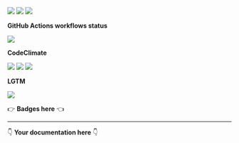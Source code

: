![](https://img.shields.io/github/package-json/v/kaskadi/kaskadi-update-stocks-lambda)
![](https://img.shields.io/badge/code--style-standard-blue)
![](https://img.shields.io/github/license/kaskadi/kaskadi-update-stocks-lambda?color=blue)

**GitHub Actions workflows status**

![](https://img.shields.io/github/workflow/status/kaskadi/kaskadi-update-stocks-lambda/deploy?label=deployed&logo=Amazon%20AWS)
<!-- Only for branches which are not release/** or master -->
<!-- ![](https://img.shields.io/github/workflow/status/kaskadi/kaskadi-update-stocks-lambda/syntax-test?label=syntax-test&logo=serverless) -->

**CodeClimate**

[![](https://img.shields.io/codeclimate/maintainability/kaskadi/kaskadi-update-stocks-lambda?label=maintainability&logo=Code%20Climate)](https://codeclimate.com/github/kaskadi/kaskadi-update-stocks-lambda)
[![](https://img.shields.io/codeclimate/tech-debt/kaskadi/kaskadi-update-stocks-lambda?label=technical%20debt&logo=Code%20Climate)](https://codeclimate.com/github/kaskadi/kaskadi-update-stocks-lambda)
[![](https://img.shields.io/codeclimate/coverage/kaskadi/kaskadi-update-stocks-lambda?label=test%20coverage&logo=Code%20Climate)](https://codeclimate.com/github/kaskadi/kaskadi-update-stocks-lambda)

**LGTM**

[![](https://img.shields.io/lgtm/grade/javascript/github/kaskadi/kaskadi-update-stocks-lambda?label=code%20quality&logo=LGTM)](https://lgtm.com/projects/g/kaskadi/kaskadi-update-stocks-lambda/?mode=list&logo=LGTM)

:point_right: **Badges here** :point_left:

****

:point_down: **Your documentation here** :point_down:
